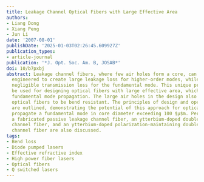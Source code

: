 ```yaml
---
title: Leakage Channel Optical Fibers with Large Effective Area
authors:
- Liang Dong
- Xiang Peng
- Jun Li
date: '2007-08-01'
publishDate: '2025-01-03T02:26:45.609927Z'
publication_types:
- article-journal
publication: '*J. Opt. Soc. Am. B, JOSAB*'
doi: 10/b7pxbj
abstract: Leakage channel fibers, where few air holes form a core, can be precisely
  engineered to create large leakage loss for higher-order modes, while maintaining
  negligible transmission loss for the fundamental mode. This unique property can
  be used for designing optical fibers with large effective area, which supports robust
  fundamental mode propagation. The large air holes in the design also enable the
  optical fibers to be bend resistant. The principles of design and operation regime
  are outlined, demonstrating the potential of this approach for optical fibers that
  propagate a fundamental mode in core diameter exceeding 100 $μ$m. Performance of
  a fabricated passive leakage channel fiber, an ytterbium-doped double-clad leakage
  channel fiber, and an ytterbium-doped polarization-maintaining double-clad leakage
  channel fiber are also discussed.
tags:
- Bend loss
- Diode pumped lasers
- Effective refractive index
- High power fiber lasers
- Optical fibers
- Q switched lasers
---
```


